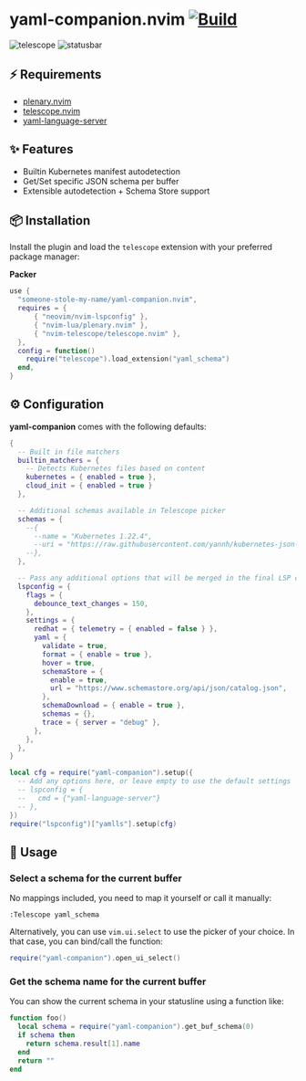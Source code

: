 # yaml-companion.nvim [![Build](https://github.com/someone-stole-my-name/yaml-companion.nvim/actions/workflows/main.yml/badge.svg)](https://github.com/someone-stole-my-name/yaml-companion.nvim/actions/workflows/main.yml)

![telescope](./resources/screenshots/telescope.png)
![statusbar](./resources/screenshots/statusbar.png)

## ⚡️ Requirements

- [plenary.nvim](https://github.com/nvim-lua/plenary.nvim)
- [telescope.nvim](https://github.com/nvim-telescope/telescope.nvim)
- [yaml-language-server](https://github.com/redhat-developer/yaml-language-server)

## ✨ Features

- Builtin Kubernetes manifest autodetection
- Get/Set specific JSON schema per buffer
- Extensible autodetection + Schema Store support 

## 📦 Installation

Install the plugin and load the `telescope` extension with your preferred package manager:

**Packer**

```lua
use {
  "someone-stole-my-name/yaml-companion.nvim",
  requires = {
      { "neovim/nvim-lspconfig" },
      { "nvim-lua/plenary.nvim" },
      { "nvim-telescope/telescope.nvim" },
  },
  config = function()
    require("telescope").load_extension("yaml_schema")
  end,
}
```

## ⚙️  Configuration

**yaml-companion** comes with the following defaults:

```lua
{
  -- Built in file matchers
  builtin_matchers = {
    -- Detects Kubernetes files based on content
    kubernetes = { enabled = true },
    cloud_init = { enabled = true }
  },

  -- Additional schemas available in Telescope picker
  schemas = {
    --{
      --name = "Kubernetes 1.22.4",
      --uri = "https://raw.githubusercontent.com/yannh/kubernetes-json-schema/master/v1.22.4-standalone-strict/all.json",
    --},
  },

  -- Pass any additional options that will be merged in the final LSP config
  lspconfig = {
    flags = {
      debounce_text_changes = 150,
    },
    settings = {
      redhat = { telemetry = { enabled = false } },
      yaml = {
        validate = true,
        format = { enable = true },
        hover = true,
        schemaStore = {
          enable = true,
          url = "https://www.schemastore.org/api/json/catalog.json",
        },
        schemaDownload = { enable = true },
        schemas = {},
        trace = { server = "debug" },
      },
    },
  },
}
```

```lua
local cfg = require("yaml-companion").setup({
  -- Add any options here, or leave empty to use the default settings
  -- lspconfig = {
  --   cmd = {"yaml-language-server"}
  -- },
})
require("lspconfig")["yamlls"].setup(cfg)
```

## 🚀 Usage

### Select a schema for the current buffer

No mappings included, you need to map it yourself or call it manually:

```
:Telescope yaml_schema
```

Alternatively, you can use `vim.ui.select` to use the picker of your choice. In that case, you can bind/call the function:
```lua
require("yaml-companion").open_ui_select()
```

### Get the schema name for the current buffer

You can show the current schema in your statusline using a function like:

```lua
function foo()
  local schema = require("yaml-companion").get_buf_schema(0)
  if schema then
    return schema.result[1].name
  end
  return ""
end
```
